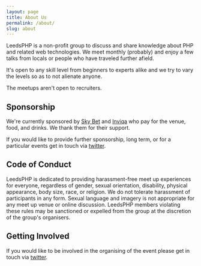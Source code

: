 ```yaml
---
layout: page
title: About Us
permalink: /about/
slug: about
---
```

LeedsPHP is a non-profit group to discuss and share knowledge about PHP and related web technologies. We meet monthly (probably) and enjoy a few talks from locals or people who have traveled further afield.

It's open to any skill level from beginners to experts alike and we try to vary the levels so as to not alienate anyone.

The meetups aren't open to recruiters.

## Sponsorship

We're currently sponsored by [Sky Bet](https://www.skybet.com/cms/careers.shtm) and [Inviqa](http://inviqa.com/) who pay for the venue, food, and drinks. We thank them for their support.

If you would like to provide further sponsorship, long term, or for a particular events get in touch via [twitter](http://twitter.com/leedsphp).

## Code of Conduct

LeedsPHP is dedicated to providing harassment-free meet up experiences for everyone, regardless of gender, sexual orientation, disability, physical appearance, body size, race, or religion. We do not tolerate harassment of participants in any form. Sexual language and imagery is not appropriate for any meet up venue or online discussion. LeedsPHP members violating these rules may be sanctioned or expelled from the group at the discretion of the group's organisers.

## Getting Involved

If you would like to be involved in the organising of the event please get in touch via [twitter](http://twitter.com/leedsphp).
